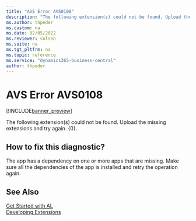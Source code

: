 ```yaml
---
title: "AVS Error AVS0108"
description: "The following extension(s) could not be found. Upload the missing extensions and try again. {0}."
ms.author: thpeder
ms.custom: na
ms.date: 02/05/2022
ms.reviewer: solsen
ms.suite: na
ms.tgt_pltfrm: na
ms.topic: reference
ms.service: "dynamics365-business-central"
author: thpeder
---
```


# AVS Error AVS0108

[!INCLUDE[banner_preview](../includes/banner_preview.md)]

The following extension(s) could not be found. Upload the missing extensions and try again. {0}.

## How to fix this diagnostic?

The app has a dependency on one or more apps that are missing. Make sure all the dependencies of the app is installed and retry the operation again.

## See Also

[Get Started with AL](../devenv-get-started.md)  
[Developing Extensions](../devenv-dev-overview.md)  